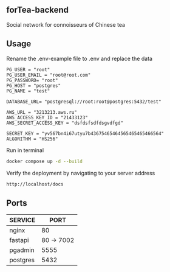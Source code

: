 ## forTea-backend
Social network for connoisseurs of Chinese tea

## Usage
Rename the .env-example file to .env and replace the data
```env
PG_USER = "root"
PG_USER_EMAIL = "root@root.com"
PG_PASSWORD= "root"
PG_HOST = "postgres"
PG_NAME = "test"

DATABASE_URL= "postgresql://root:root@postgres:5432/test"

AWS_URL = "3213213.aws.ru"
AWS_ACCESS_KEY_ID = "21433123"
AWS_SECRET_ACCESS_KEY = "dsfdsfsdfdsgvdfgd"

SECRET_KEY = "yv567bn4i67utyu7b43675465464565465465466564"
ALGORITHM = "HS256"
```

Run in terminal
 ```sh
docker compose up -d --build
```

Verify the deployment by navigating to your server address
 ```sh
http://localhost/docs
```
## Ports
| SERVICE | PORT |
| ------ | ------ |
| nginx | 80 |
| fastapi | 80 -> 7002 |
| pgadmin | 5555 |
| postgres | 5432 |
